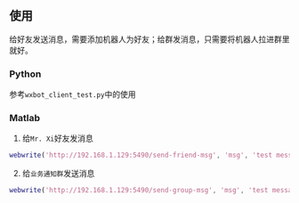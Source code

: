 ## 使用

给好友发送消息，需要添加机器人为好友；给群发消息，只需要将机器人拉进群里就好。

### Python

参考`wxbot_client_test.py`中的使用


### Matlab

1. 给`Mr. Xi`好友发消息

``` matlab
webwrite('http://192.168.1.129:5490/send-friend-msg', 'msg', 'test messages from matlab', 'to_user', 'Mr. Xi')
```

2. 给`业务通知群`发送消息

```matlab
webwrite('http://192.168.1.129:5490/send-group-msg', 'msg', 'test messages from matlab', 'to_group', '业务通知群')
```
